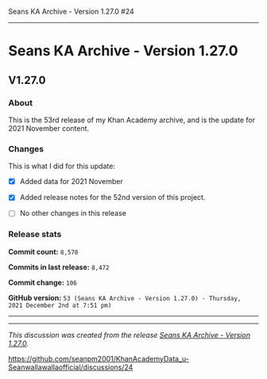 Seans KA Archive - Version 1.27.0 #24

***

# Seans KA Archive - Version 1.27.0

## V1.27.0

### About

This is the 53rd release of my Khan Academy archive, and is the update for 2021 November content. <!-- This is a follow-up to the first 2021 November monthly release. !-->

### Changes

This is what I did for this update:

<!--
- [x] Deleted all `IGNORE.md` files for October 2021 (deleted `93` `IGNORE.md` files)
!-->

- [x] Added data for 2021 November

- [x] Added release notes for the 52nd version of this project.

<!-- - [x] Added data for 2021 September !-->

- [ ] No other changes in this release

### Release stats

**Commit count:** `8,578`

**Commits in last release:** `8,472`

**Commit change:** `106`

**GitHub version:** `53 (Seans KA Archive - Version 1.27.0) - Thursday, 2021 December 2nd at 7:51 pm)`

***


<hr /><em>This discussion was created from the release <a href='https://github.com/seanpm2001/KhanAcademyData_u-Seanwallawallaofficial/releases/tag/V1.27.0'>Seans KA Archive - Version 1.27.0</a>.</em>

https://github.com/seanpm2001/KhanAcademyData_u-Seanwallawallaofficial/discussions/24
